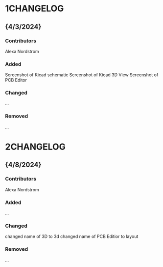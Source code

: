 # 1CHANGELOG

## {4/3/2024}
### Contributors
Alexa Nordstrom

### Added
Screenshot of Kicad schematic
Screenshot of Kicad 3D View
Screenshot of PCB Editor

### Changed
...

### Removed
...
# 2CHANGELOG

## {4/8/2024}
### Contributors
Alexa Nordstrom

### Added
...

### Changed
changed name of 3D to 3d
changed name of PCB Editior to layout

### Removed
...